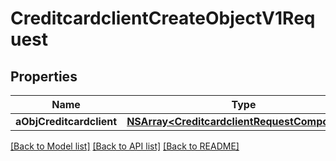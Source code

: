 # CreditcardclientCreateObjectV1Request

## Properties
Name | Type | Description | Notes
------------ | ------------- | ------------- | -------------
**aObjCreditcardclient** | [**NSArray&lt;CreditcardclientRequestCompound&gt;***](CreditcardclientRequestCompound.md) |  | 

[[Back to Model list]](../README.md#documentation-for-models) [[Back to API list]](../README.md#documentation-for-api-endpoints) [[Back to README]](../README.md)


